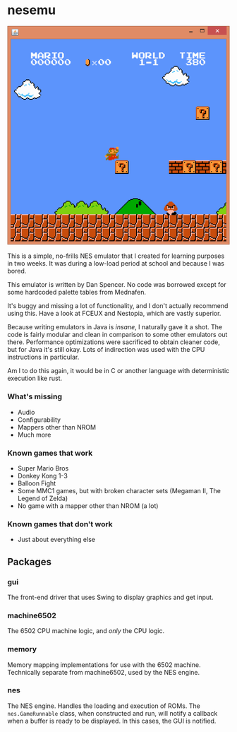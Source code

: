 # nesemu

![Screenshot](screenshots/1.png)

This is a simple, no-frills NES emulator that I created for learning purposes
in two weeks.
It was during a low-load period at school and because I was bored.

This emulator is written by Dan Spencer. No code was borrowed except for some
hardcoded palette tables from Mednafen.

It's buggy and missing a lot of functionality, and I don't actually recommend
using this. Have a look at FCEUX and Nestopia, which are vastly superior.

Because writing emulators in Java is _insane_, I naturally gave it a shot.
The code is fairly modular and clean in comparison to some other emulators
out there. Performance optimizations were sacrificed to obtain cleaner code, but
for Java it's still okay. Lots of indirection was used with the CPU
instructions in particular.

Am I to do this again, it would be in C or another language with deterministic
execution like rust.

### What's missing
* Audio
* Configurability
* Mappers other than NROM
* Much more

### Known games that work
* Super Mario Bros
* Donkey Kong 1-3
* Balloon Fight
* Some MMC1 games, but with broken character sets (Megaman II, The Legend of Zelda)
* No game with a mapper other than NROM (a lot)

### Known games that don't work
* Just about everything else

## Packages
### gui
The front-end driver that uses Swing to display graphics and get input.
### machine6502
The 6502 CPU machine logic, and _only_ the CPU logic.
### memory
Memory mapping implementations for use with the 6502 machine.
Technically separate from machine6502, used by the NES engine.
### nes
The NES engine. Handles the loading and execution of ROMs.
The `nes.GameRunnable` class, when constructed and run, will notify a callback
when a buffer is ready to be displayed. In this cases, the GUI is notified.

